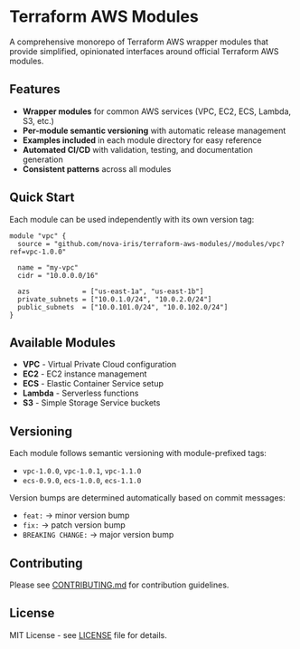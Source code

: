 # Terraform AWS Modules

A comprehensive monorepo of Terraform AWS wrapper modules that provide simplified, opinionated interfaces around official Terraform AWS modules.

## Features

- **Wrapper modules** for common AWS services (VPC, EC2, ECS, Lambda, S3, etc.)
- **Per-module semantic versioning** with automatic release management
- **Examples included** in each module directory for easy reference
- **Automated CI/CD** with validation, testing, and documentation generation
- **Consistent patterns** across all modules

## Quick Start

Each module can be used independently with its own version tag:

```hcl
module "vpc" {
  source = "github.com/nova-iris/terraform-aws-modules//modules/vpc?ref=vpc-1.0.0"
  
  name = "my-vpc"
  cidr = "10.0.0.0/16"
  
  azs             = ["us-east-1a", "us-east-1b"]
  private_subnets = ["10.0.1.0/24", "10.0.2.0/24"]
  public_subnets  = ["10.0.101.0/24", "10.0.102.0/24"]
}
```

## Available Modules

- **VPC** - Virtual Private Cloud configuration
- **EC2** - EC2 instance management
- **ECS** - Elastic Container Service setup
- **Lambda** - Serverless functions
- **S3** - Simple Storage Service buckets

## Versioning

Each module follows semantic versioning with module-prefixed tags:
- `vpc-1.0.0`, `vpc-1.0.1`, `vpc-1.1.0`
- `ecs-0.9.0`, `ecs-1.0.0`, `ecs-1.1.0`

Version bumps are determined automatically based on commit messages:
- `feat:` → minor version bump
- `fix:` → patch version bump  
- `BREAKING CHANGE:` → major version bump

## Contributing

Please see [CONTRIBUTING.md](CONTRIBUTING.md) for contribution guidelines.

## License

MIT License - see [LICENSE](LICENSE) file for details.

